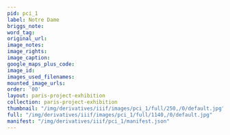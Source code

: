 ```yaml
---
pid: pci_1
label: Notre Dame
briggs_note: 
word_tag: 
original_url: 
image_notes: 
image_rights: 
image_caption: 
google_maps_plus_code: 
image_id: 
images_used_filenames: 
mounted_image_urls: 
order: '00'
layout: paris-project-exhibition
collection: paris-project-exhibition
thumbnail: "/img/derivatives/iiif/images/pci_1/full/250,/0/default.jpg"
full: "/img/derivatives/iiif/images/pci_1/full/1140,/0/default.jpg"
manifest: "/img/derivatives/iiif/pci_1/manifest.json"
---
```

